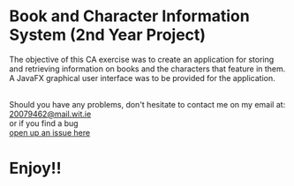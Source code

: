 # Book and Character Information System (2nd Year Project)

The objective of this CA exercise was to create an application for storing and retrieving information on
books and the characters that feature in them. A JavaFX graphical user interface was to be provided
for the application.




<br> Should you have any problems, don't hesitate to contact me on my email at:</br> [20079462@mail.wit.ie](mailto:20079462@mail.wit.ie)
<br>or if you find a bug </br>[open up an issue here](https://github.com/EazyRob97/Book-Character-Information-System/issues)

# Enjoy!!

